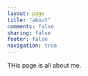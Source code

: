 ```yaml
---
layout: page
title: "about"
comments: false
sharing: false
footer: false
navigation: true
---
```



THis page is all about me.

